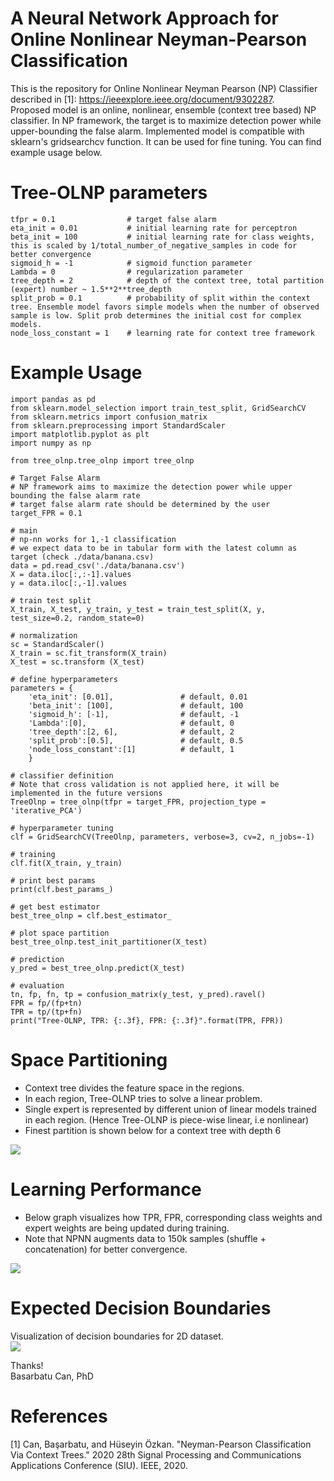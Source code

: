 # A Neural Network Approach for Online Nonlinear Neyman-Pearson Classification
This is the repository for Online Nonlinear Neyman Pearson (NP) Classifier described in [1]: https://ieeexplore.ieee.org/document/9302287. <br/>
Proposed model is an online, nonlinear, ensemble (context tree based) NP classifier. In NP framework, the target is to maximize detection power while upper-bounding the false alarm. Implemented model is compatible with sklearn's gridsearchcv function. It can be used for fine tuning. You can find example usage below. 

# Tree-OLNP parameters
    tfpr = 0.1                # target false alarm
    eta_init = 0.01           # initial learning rate for perceptron
    beta_init = 100           # initial learning rate for class weights, this is scaled by 1/total_number_of_negative_samples in code for better convergence
    sigmoid_h = -1            # sigmoid function parameter
    Lambda = 0                # regularization parameter
    tree_depth = 2            # depth of the context tree, total partition (expert) number ~ 1.5**2**tree_depth
    split_prob = 0.1          # probability of split within the context tree. Ensemble model favors simple models when the number of observed sample is low. Split prob determines the initial cost for complex models.
    node_loss_constant = 1    # learning rate for context tree framework

# Example Usage
    import pandas as pd
    from sklearn.model_selection import train_test_split, GridSearchCV
    from sklearn.metrics import confusion_matrix
    from sklearn.preprocessing import StandardScaler
    import matplotlib.pyplot as plt
    import numpy as np

    from tree_olnp.tree_olnp import tree_olnp

    # Target False Alarm
    # NP framework aims to maximize the detection power while upper bounding the false alarm rate
    # target false alarm rate should be determined by the user
    target_FPR = 0.1

    # main 
    # np-nn works for 1,-1 classification
    # we expect data to be in tabular form with the latest column as target (check ./data/banana.csv)
    data = pd.read_csv('./data/banana.csv')
    X = data.iloc[:,:-1].values
    y = data.iloc[:,-1].values

    # train test split
    X_train, X_test, y_train, y_test = train_test_split(X, y, test_size=0.2, random_state=0)

    # normalization
    sc = StandardScaler()
    X_train = sc.fit_transform(X_train)
    X_test = sc.transform (X_test)

    # define hyperparameters
    parameters = {
        'eta_init': [0.01],               # default, 0.01
        'beta_init': [100],               # default, 100
        'sigmoid_h': [-1],                # default, -1
        'Lambda':[0],                     # default, 0
        'tree_depth':[2, 6],              # default, 2
        'split_prob':[0.5],               # default, 0.5
        'node_loss_constant':[1]          # default, 1
        }

    # classifier definition
    # Note that cross validation is not applied here, it will be implemented in the future versions
    TreeOlnp = tree_olnp(tfpr = target_FPR, projection_type = 'iterative_PCA')

    # hyperparameter tuning
    clf = GridSearchCV(TreeOlnp, parameters, verbose=3, cv=2, n_jobs=-1)

    # training
    clf.fit(X_train, y_train)

    # print best params
    print(clf.best_params_)

    # get best estimator
    best_tree_olnp = clf.best_estimator_

    # plot space partition
    best_tree_olnp.test_init_partitioner(X_test)

    # prediction
    y_pred = best_tree_olnp.predict(X_test)

    # evaluation
    tn, fp, fn, tp = confusion_matrix(y_test, y_pred).ravel()
    FPR = fp/(fp+tn)
    TPR = tp/(tp+fn)
    print("Tree-OLNP, TPR: {:.3f}, FPR: {:.3f}".format(TPR, FPR))
    
# Space Partitioning
* Context tree divides the feature space in the regions.
* In each region, Tree-OLNP tries to solve a linear problem.
* Single expert is represented by different union of linear models trained in each region. (Hence Tree-OLNP is piece-wise linear, i.e nonlinear)
* Finest partition is shown below for a context tree with depth 6
<img src="figures/test__node_regions_visualized.png">

# Learning Performance
* Below graph visualizes how TPR, FPR, corresponding class weights and expert weights are being updated during training.
* Note that NPNN augments data to 150k samples (shuffle + concatenation) for better convergence.
<img src="figures/transient_train_performances.png">

# Expected Decision Boundaries
Visualization of decision boundaries for 2D dataset.<br/>
<img src="figures/decision_boundary_visualized.png">

Thanks!<br/>
Basarbatu Can, PhD

# References
[1] Can, Başarbatu, and Hüseyin Özkan. "Neyman-Pearson Classification Via Context Trees." 2020 28th Signal Processing and Communications Applications Conference (SIU). IEEE, 2020. <br/>